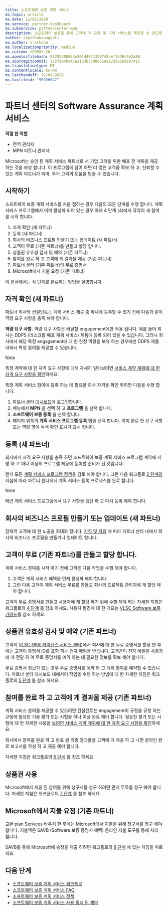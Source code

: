 ```yaml
---
title: 소프트웨어 보증 계획 서비스
ms.topic: article
ms.date: 12/02/2020
ms.service: partner-dashboard
ms.subservice: partnercenter-mpn
description: 소프트웨어 보증을 통해 고객에 게 교육 및 기타 서비스를 제공할 수 있도록 Microsoft 계획 서비스 계약을 등록 하 고 검증 하는 방법에 대해 알아봅니다.
author: arpithakanuganti
ms.author: v-arkanu
ms.localizationpriority: medium
ms.custom: SEOMAY.20
ms.openlocfilehash: 03292d00864e30fd4941320748aef1590c9e2a80
ms.sourcegitcommit: 175fa04ba45a1133b77d8055a0123561bd987415
ms.translationtype: MT
ms.contentlocale: ko-KR
ms.lasthandoff: 12/09/2020
ms.locfileid: "96926647"
---
```

# <a name="software-assurance-planning-services-in-partner-center"></a>파트너 센터의 Software Assurance 계획 서비스

**적절 한 역할**

- 전역 관리자
- MPN 파트너 관리자

Microsoft는 승인 된 계획 서비스 파트너로 서 기업 고객을 위한 배포 전 계획을 제공 하는 것을 보상 합니다. 이 프로그램에 참여 하면 더 많은 고객을 확보 하 고, 신뢰할 수 있는 계획 파트너가 되며, 추가 고객의 도움을 받을 수 있습니다.

## <a name="get-started"></a>시작하기

소프트웨어 보증 계획 서비스를 처음 접하는 경우 다음의 모든 단계를 수행 합니다. 계획 서비스 프로그램에서 이미 활성화 되어 있는 경우 아래 4 단계 (4)에서 각각의 새 참여를 시작 합니다.

1. 자격 확인 (새 파트너)
2. 등록 (새 파트너)
3. 회사의 비즈니스 프로필 만들기 또는 업데이트 (새 파트너)
4. 고객이 무료 (기존 파트너)를 만들고 할당 합니다.
5. 상품권 유효성 검사 및 예약 (기존 파트너)
6. 참여를 완료 하 고 고객에 게 결과물 제공 (기존 파트너)
7. 파트너 센터 (기존 파트너)의 무료 증명서
8. Microsoft에서 지불 요청 (기존 파트너)

이 문서에서는 각 단계를 완료하는 방법을 설명합니다.

## <a name="verify-eligibility-new-partners"></a>자격 확인 (새 파트너)

파트너 회사와 컨설턴트는 계획 서비스 제공 중 하나에 등록할 수 있기 전에 다음과 같이 역량 요구 사항을 충족 해야 합니다.

**역량 요구 사항.** 역량 요구 사항은 배달할 engagement에만 적용 됩니다. 예를 들어 회사는 DDPS (데스크톱 배포 계획 서비스) 제품에 등록 되어 있을 수 있습니다. 그러나 회사에서 해당 특정 engagement에 대 한 한정 역량을 보유 하는 경우에만 DDPS 제품 내에서 특정 참여를 제공할 수 있습니다.

>[!NOTE]
> 특정 계약에 대 한 자격 요구 사항에 대해 자세히 알아보려면 [서비스 계약 계획에 대 한 자격 요구 사항을 확인](software-assurance-dps-requirements.md)하세요.

특정 계획 서비스 참여에 등록 하는 데 필요한 회사 자격을 확인 하려면 다음을 수행 합니다.

1. 파트너 센터 [대시보드](https://partner.microsoft.com/dashboard/home)에 로그인합니다.
2. 메뉴에서 **MPN** 을 선택 하 고 **프로그램** 을 선택 합니다.
3. **소프트웨어 보증 등록** 을 선택 합니다.
4. 페이지 위쪽의 **계획 서비스 프로그램 등록** 탭을 선택 합니다. 이미 완료 한 요구 사항 또는 역량 옆에 녹색 확인 표시가 표시 됩니다.

## <a name="enroll-new-partners"></a>등록 (새 파트너)

회사에서 자격 요구 사항을 충족 하면 소프트웨어 보증 계획 서비스 프로그램 계약에 서명 하 고 하나 이상의 프로그램 제공에 등록할 준비가 된 것입니다.

먼저 모든 [계획 서비스 프로그램 정책](https://go.microsoft.com/fwlink/?linkid=2115984)을 검토 해야 합니다. 그런 다음 워크플로 [2 단계의](https://go.microsoft.com/fwlink/?linkid=2115983) 지침에 따라 파트너 센터에서 계획 서비스 등록 프로세스를 완료 합니다.

>[!NOTE]
> 매년 계획 서비스 프로그램에서 요구 사항을 갱신 하 고 다시 등록 해야 합니다.

## <a name="create-or-update-your-companys-business-profile-new-partners"></a>회사의 비즈니스 프로필 만들기 또는 업데이트 (새 파트너)

잠재적 고객에 대 한 노출을 최대화 합니다. [지침 및 지침](create-a-marketing-profile.md) 에 따라 파트너 센터 내에서 회사의 비즈니스 프로필을 만들거나 업데이트 합니다.

## <a name="customer-creates-and-assigns-voucher-existing-partners"></a>고객이 무료 (기존 파트너)를 만들고 할당 합니다.

계획 서비스 참여를 시작 하기 전에 고객은 다음 작업을 수행 해야 합니다.

1. 고객은 계획 서비스 혜택을 먼저 활성화 해야 합니다.
2. 그런 다음 고객이 계획 서비스 무료를 만들고 회사의 프로젝트 관리자에 게 할당 해야 합니다.

고객이 무료 증명서를 만들고 사용자에 게 할당 하기 위해 수행 해야 하는 자세한 지침은 워크플로의 [4 단계](https://go.microsoft.com/fwlink/?linkid=2115983) 를 참조 하세요. 사용자 환경에 대 한 개요는 [VLSC Software 보증 가이드](https://download.microsoft.com/download/A/7/D/A7D04694-1B1E-4B18-918F-0EDCD43BA2E5/VLSC-Software-Assurance-Guide_en-US.pdf)를 참조 하세요.

## <a name="validate-and-reserve-voucher-existing-partners"></a>상품권 유효성 검사 및 예약 (기존 파트너)

고객이 [VLSC (볼륨 라이선스 서비스 센터)](https://www.microsoft.com/Licensing/servicecenter/default.aspx)에서 회사에 대 한 무료 증명서를 할당 한 후에는 고객이 증명서 ID를 포함 하는 전자 메일을 받습니다. 고객은이 전자 메일을 사용자에 게 전달 하 여 무료 증명서를 예약 하는 데 필요한 정보를 확보 해야 합니다.

무료 증명서 정보가 있는 경우 무료 증명서를 예약 하 고 계획 참여를 예약할 수 있습니다. 파트너 센터 대시보드 내에서이 작업을 수행 하는 방법에 대 한 자세한 지침은 워크플로의 [5 단계](https://go.microsoft.com/fwlink/?linkid=2115983) 를 참조 하세요.

## <a name="complete-engagement-and-provide-deliverables-to-your-customer-existing-partners"></a>참여를 완료 하 고 고객에 게 결과물 제공 (기존 파트너)

계획 서비스 참여를 제공할 수 있으려면 컨설턴트는 engagement의 규정을 규정 하는 규정에 필요한 기술 평가 또는 시험을 하나 이상 완료 해야 합니다. 필요한 평가 또는 시험에 대 한 자세한 내용을 [보려면 서비스 계약 계획에 대 한 자격 요구 사항을 확인](software-assurance-dps-requirements.md)하세요.

회사에서 참여를 완료 하 고 완료 된 최종 결과물을 고객에 게 제공 하 고 나면 온라인 완료 보고서를 작성 하 고 제출 해야 합니다.

자세한 지침은 워크플로의 [6 단계](https://go.microsoft.com/fwlink/?linkid=2115983) 를 참조 하세요.

## <a name="redeem-voucher"></a>상품권 사용

Microsoft에서 제공 된 참여를 위해 청구서를 청구 하려면 먼저 무료를 청구 해야 합니다. 자세한 지침은 워크플로의 [7 단계](https://go.microsoft.com/fwlink/?linkid=2115983) 를 참조 하세요.

## <a name="request-payment-from-microsoft-existing-partners"></a>Microsoft에서 지불 요청 (기존 파트너)

교환 plan Services 바우처 한 후에는 Microsoft에서 지불을 위해 청구서를 청구 해야 합니다. 지불액은 SAVB (Software 보증 증명서 혜택) 온라인 지불 도구를 통해 처리 됩니다.

SAVB를 통해 Microsoft에 송장을 제출 하려면 워크플로의 [8 단계](https://go.microsoft.com/fwlink/?linkid=2115983) 에 있는 지침을 따르세요.

## <a name="next-steps"></a>다음 단계

- [소프트웨어 보증 계획 서비스 워크플로](https://go.microsoft.com/fwlink/?linkid=2115983)
- [소프트웨어 보증 계획 서비스 FAQ](https://go.microsoft.com/fwlink/?linkid=2116077)
- [소프트웨어 보증 계획 서비스 정책](https://go.microsoft.com/fwlink/?linkid=2115984)
- [소프트웨어 보증 계획 서비스 사용 중지 된 계약](https://query.prod.cms.rt.microsoft.com/cms/api/am/binary/RE4sln9)
